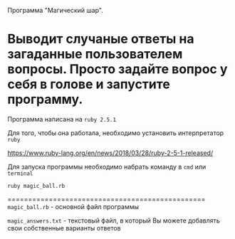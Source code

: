 Программа "Магический шар".

Выводит случаные ответы на загаданные пользователем вопросы. Просто задайте 
вопрос у себя в голове и запустите программу.
================================================
Программа написана на `ruby 2.5.1`

Для того, чтобы она работала, необходимо установить интерпрeтатор `ruby`

https://www.ruby-lang.org/en/news/2018/03/28/ruby-2-5-1-released/

Для запуска программы необходимо набрать команду в `cmd` или `terminal`

```
ruby magic_ball.rb

```
================================================
`magic_ball.rb` - основной файл программы

`magic_answers.txt` - текстовый файл, в который Вы можете добавлять свои собственные варианты ответов
